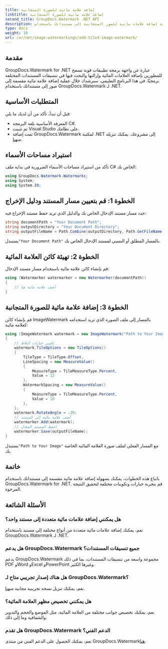 ```yaml
---
title: إضافة علامة مائية للصورة المتجانبة
linktitle: إضافة علامة مائية للصورة المتجانبة
second_title: GroupDocs.Watermark .NET API
description: تعرف على كيفية إضافة علامات مائية للصور المتجانبة إلى مستنداتك باستخدام GroupDocs.Watermark لـ .NET. سهلة وفعالة وقابلة للتخصيص.
type: docs
weight: 10
url: /ar/net/image-watermarkings/add-tiled-image-watermark/
---
```

## مقدمة
GroupDocs.Watermark for .NET عبارة عن واجهة برمجة تطبيقات قوية تسمح للمطورين بإضافة العلامات المائية وإزالتها والبحث فيها في تنسيقات المستندات المختلفة برمجيًا. في هذا البرنامج التعليمي، سنرشدك خلال عملية إضافة علامة مائية مقسمة إلى صور إلى مستنداتك باستخدام GroupDocs.Watermark لـ .NET.
## المتطلبات الأساسية
قبل أن تبدأ، تأكد من أن لديك ما يلي:
- المعرفة الأساسية بلغة البرمجة C#.
- تم تثبيت Visual Studio على نظامك.
- تمت إضافة GroupDocs.Watermark لمكتبة .NET إلى مشروعك. يمكنك تنزيله من[هنا](https://releases.groupdocs.com/Watermark/net/).

## استيراد مساحات الأسماء
تأكد من استيراد مساحات الأسماء الضرورية في بداية ملف C# الخاص بك:
```csharp
using GroupDocs.Watermark.Watermarks;
using System;
using System.IO;
```
## الخطوة 1: قم بتعيين مسار المستند ودليل الإخراج
حدد مسار مستند الإدخال الخاص بك والدليل الذي تريد حفظ مستند الإخراج فيه:
```csharp
string documentPath = "Your Document Path";
string outputDirectory = "Your Document Directory";
string outputFileName = Path.Combine(outputDirectory, Path.GetFileName(documentPath));
```
 يستبدل`"Your Document Path"` بالمسار المطلق أو النسبي لمستند الإدخال الخاص بك.
## الخطوة 2: تهيئة كائن العلامة المائية
قم بإنشاء كائن علامة مائية باستخدام مسار مستند الإدخال:
```csharp
using (Watermarker watermarker = new Watermarker(documentPath))
{
    // أضف علامة مائية هنا
}
```
## الخطوة 3: إضافة علامة مائية للصورة المتجانبة
قم بإنشاء كائن ImageWatermark بالمسار إلى ملف الصورة الذي تريد استخدامه كعلامة مائية:
```csharp
using (ImageWatermark watermark = new ImageWatermark("Path to Your Image"))
{
    // تكوين خيارات البلاط
    watermark.TileOptions = new TileOptions()
    {
        TileType = TileType.Offset,
        LineSpacing = new MeasureValue()
        {
            MeasureType = TileMeasureType.Percent,
            Value = 12
        },
        WatermarkSpacing = new MeasureValue()
        {
            MeasureType = TileMeasureType.Percent,
            Value = 10
        },
    };
    watermark.RotateAngle = -30;
    // أضف علامة مائية إلى المستند
    watermarker.Add(watermark);
    // احفظ المستند المعدل
    watermarker.Save(outputFileName);
}
```
 يستبدل`"Path to Your Image"` مع المسار الفعلي لملف صورة العلامة المائية الخاصة بك.

## خاتمة
باتباع هذه الخطوات، يمكنك بسهولة إضافة علامة مائية مقسمة إلى مستنداتك باستخدام GroupDocs.Watermark for .NET. قم بتجربة خيارات وتكوينات مختلفة لتحقيق النتيجة المرجوة.
## الأسئلة الشائعة
### هل يمكنني إضافة علامات مائية متعددة إلى مستند واحد؟
نعم، يمكنك إضافة علامات مائية متعددة من أنواع مختلفة إلى مستند باستخدام GroupDocs.Watermark لـ .NET.
### هل يدعم GroupDocs.Watermark جميع تنسيقات المستندات؟
يدعم GroupDocs.Watermark مجموعة واسعة من تنسيقات المستندات، بما في ذلك PDF وWord وExcel وPowerPoint وغيرها الكثير.
### هل هناك إصدار تجريبي متاح لـ GroupDocs.Watermark؟
 نعم، يمكنك تنزيل نسخة تجريبية مجانية من[هنا](https://releases.groupdocs.com/).
### هل يمكنني تخصيص مظهر العلامة المائية؟
نعم، يمكنك تخصيص جوانب مختلفة من العلامة المائية، مثل الموضع والحجم والتدوير والشفافية وما إلى ذلك.
### هل تقدم GroupDocs.Watermark الدعم الفني؟
 نعم، يمكنك الحصول على الدعم الفني من منتدى GroupDocs.Watermark[هنا](https://forum.groupdocs.com/c/watermark/19).